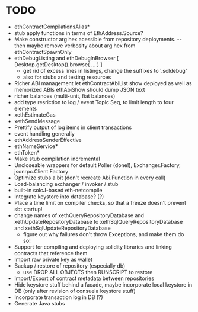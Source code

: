 # TODO

* ethContractCompilationsAlias*
* stub apply functions in terms of EthAddress.Source?
* Make constructor arg hex acessible from repository deployments.
  -- then maybe remove verbosity about arg hex from ethContractSpawnOnly
* ethDebugListing and ethDebugInBrowser [ Desktop.getDesktop().browse( ... ) ]
  * get rid of excess lines in listings, change the suffixes to '.soldebug'
  * also for stubs and testing resources
* Richer ABI management
   let ethContractAbiList show deployed as well as memorized ABIs
       ethAbiShow should dump JSON text
* richer balances (multi-unit, fiat balances)
* add type resriction to log / event Topic Seq, to limit length to four elements
* xethEstimateGas
* xethSendMessage
* Prettify output of log items in client transactions
* event handling generally
* ethAddressSenderEffective
* ethNameService*
* ethToken*
* Make stub compilation incremental
* Uncloseable wrappers for default Poller (done!), Exchanger.Factory, jsonrpc.Client.Factory
* Optimize stubs a bit (don't recreate Abi.Function in every call)
* Load-balancing exchanger / invoker / stub
* built-in solcJ-based eth-netcompile
* Integrate keystore into database? (?)
* Place a time limit on compiler checks, so that a freeze doesn't prevent sbt startup!
* change names of xethQueryRepositoryDatabase and xethUpdateRepositoryDatabase to xethSqlQueryRepositoryDatabase and xethSqlUpdateRepositoryDatabase
  *  figure out why failures don't throw Exceptions, and make them do so!
* Support for compiling and deploying solidity libraries and linking contracts that reference them
* Import raw private key as wallet
* Backup / restore of repository (especially db)
  * use DROP ALL OBJECTS then RUNSCRIPT to restore
* Import/Export of contract metadata between repositories
* Hide keystore stuff behind a facade, maybe incorporate local keystore in DB (only after revision of consuela keystore stuff)
* Incorporate transaction log in DB (?)
* Generate Java stubs
